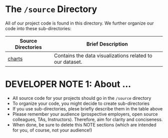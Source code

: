 # The `/source` Directory

All of our project code is found in this directory.  We further organize our code into 
these sub-directories:

|Source Directories | Brief Description|
|---------------| -----------------|
|[charts](./charts) | Contains the data visualizations related to our dataset.

# DEVELOPER NOTE 1: About ... 
* All source code for your projects should go in the `/source` directory
* To organize your code, you might decide to create sub-directories
* If you use sub-directories, plese briefly describe them in the table above
* Please remember your audience (prospective employers, open source colleagues, TAs, Instructors). Therefore, 
aim for clarity and conciseness.
* When done, be sure to delete this NOTE sections (which are intended for you, of course, not your audience!)
